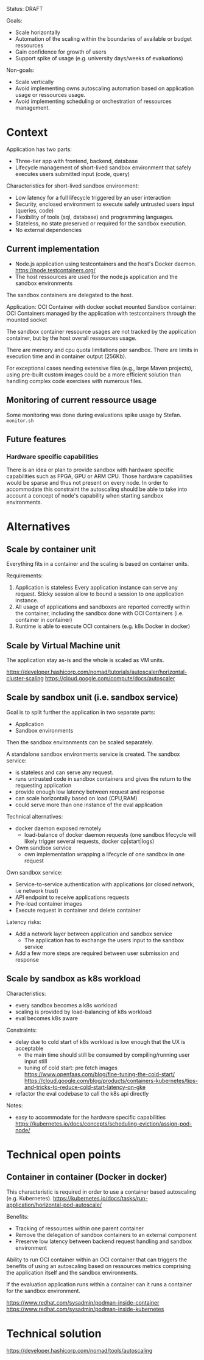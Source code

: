 Status: DRAFT 

Goals:
- Scale horizontally
- Automation of the scaling within the boundaries of available or budget ressources
- Gain confidence for growth of users
- Support spike of usage (e.g. university days/weeks of evaluations)

Non-goals:
- Scale vertically
- Avoid implementing owns autoscaling automation based on application usage or ressources usage.
- Avoid implementing scheduling or orchestration of ressources management.

# Context
Application has two parts:
* Three-tier app with frontend, backend, database
* Lifecycle management of short-lived sandbox environment that safely executes users submitted input (code, query)

Characteristics for short-lived sandbox environment:
* Low latency for a full lifecycle triggered by an user interaction
* Security, enclosed environment to execute safely untrusted users input (queries, code)
* Flexibility of tools (sql, database) and programming languages.
* Stateless, no state preserved or required for the sandbox execution.
* No external dependencies

## Current implementation
* Node.js application using testcontainers and the host's Docker daemon. https://node.testcontainers.org/
* The host ressources are used for the node.js application and the sandbox environments

The sandbox containers are delegated to the host.

Application: OCI Container with docker socket mounted
Sandbox container: OCI Containers managed by the application with testcontainers through the mounted socket

The sandbox container ressource usages are not tracked by the application container, but by the host overall ressources usage.

There are memory and cpu quota limitations per sandbox.
There are limits in execution time and in container output (256Kb).

For exceptional cases needing extensive files (e.g., large Maven projects), using pre-built custom images could be a more efficient solution than handling complex code exercises with numerous files.

## Monitoring of current ressource usage
Some monitoring was done during evaluations spike usage by Stefan.
`monitor.sh` 

## Future features

### Hardware specific capabilities
There is an idea or plan to provide sandbox with hardware specific capabilities such as FPGA, GPU or ARM CPU. Those hardware
capabilities would be sparse and thus not present on every node.
In order to accommodate this constraint the autoscaling should be able to take into account a concept of node's capability when starting sandbox environments.  

# Alternatives
## Scale by container unit
Everything fits in a container and the scaling is based on container units.

Requirements:
1. Application is stateless
    Every application instance can serve any request.
    Sticky session allow to bound a session to one application instance.
2. All usage of applications and sandboxes are reported correctly within the container, including the sandbox done with OCI Containers (i.e. container in container)
3. Runtime is able to execute OCI containers (e.g. k8s Docker in docker)

## Scale by Virtual Machine unit
The application stay as-is and the whole is scaled as VM units.

https://developer.hashicorp.com/nomad/tutorials/autoscaler/horizontal-cluster-scaling
https://cloud.google.com/compute/docs/autoscaler


## Scale by sandbox unit (i.e. sandbox service)
Goal is to split further the application in two separate parts:
- Application
- Sandbox environments

Then the sandbox environments can be scaled separately.

A standalone sandbox environments service is created.
The sandbox service:
* is stateless and can serve any request.
* runs untrusted code in sandbox containers and gives the return to the requesting application
* provide enough low latency between request and response
* can scale horizontally based on load (CPU,RAM)
* could serve more than one instance of the eval application


Technical alternatives: 
* docker daemon exposed remotely
    * load-balance of docker daemon requests (one sandbox lifecycle will likely trigger several requests, docker cp|start|logs)
* Owm sandbox service
    * own implementation wrapping a lifecycle of one sandbox in one request

Own sandbox service:
- Service-to-service authentication with applications (or closed network, i.e network trust)
- API endpoint to receive applications requests
- Pre-load container images
- Execute request in container and delete container

Latency risks:
- Add a network layer between application and sandbox service
    * The application has to exchange the users input to the sandbox service
- Add a few more steps are required between user submission and response 


## Scale by sandbox as k8s workload
Characteristics:
* every sandbox becomes a k8s workload
* scaling is provided by load-balancing of k8s workload
* eval becomes k8s aware

Constraints:
* delay due to cold start of k8s workload is low enough that the UX is acceptable
    * the main time should still be consumed by compiling/running user input still
    * tuning of cold start: pre fetch images
        https://www.openfaas.com/blog/fine-tuning-the-cold-start/
        https://cloud.google.com/blog/products/containers-kubernetes/tips-and-tricks-to-reduce-cold-start-latency-on-gke
* refactor the eval codebase to call the k8s api directly

Notes:
* easy to accommodate for the hardware specific capabilities 
    https://kubernetes.io/docs/concepts/scheduling-eviction/assign-pod-node/ 

# Technical open points

## Container in container (Docker in docker)
This characteristic is required in order to use a container based autoscaling (e.g. Kubernetes).
https://kubernetes.io/docs/tasks/run-application/horizontal-pod-autoscale/

Benefits:
* Tracking of ressources within one parent container
* Remove the delegation of sandbox containers to an external component
* Preserve low latency between backend request handling and sandbox environment

Ability to run OCI container within an OCI container that can triggers the benefits of using an autoscaling based on ressources metrics comprising the application itself and the sandbox environments.

If the evaluation application runs within a container can it runs a container for the sandbox environment.

https://www.redhat.com/sysadmin/podman-inside-container
https://www.redhat.com/sysadmin/podman-inside-kubernetes


# Technical solution

https://developer.hashicorp.com/nomad/tools/autoscaling





